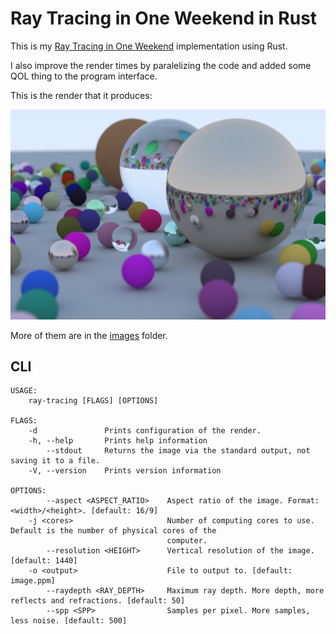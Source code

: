 # Ray Tracing in One Weekend in Rust

This is my [Ray Tracing in One Weekend](https://raytracing.github.io) implementation using Rust.

I also improve the render times by paralelizing the code and added some QOL thing to the program interface.

This is the render that it produces:

![Random spheres](./images/random_spheres.png)

More of them are in the [images](./images) folder.

## CLI

```
USAGE:
    ray-tracing [FLAGS] [OPTIONS]

FLAGS:
    -d               Prints configuration of the render.
    -h, --help       Prints help information
        --stdout     Returns the image via the standard output, not saving it to a file.
    -V, --version    Prints version information

OPTIONS:
        --aspect <ASPECT_RATIO>    Aspect ratio of the image. Format: <width>/<height>. [default: 16/9]
    -j <cores>                     Number of computing cores to use. Default is the number of physical cores of the
                                   computer.
        --resolution <HEIGHT>      Vertical resolution of the image. [default: 1440]
    -o <output>                    File to output to. [default: image.ppm]
        --raydepth <RAY_DEPTH>     Maximum ray depth. More depth, more reflects and refractions. [default: 50]
        --spp <SPP>                Samples per pixel. More samples, less noise. [default: 500]
```
